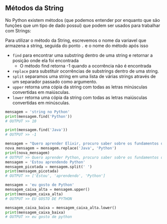 ## Métodos da String

No Python existem métodos (que podemos entender por enquanto que são funções que um tipo de dado possui) que podem ser usados para trabalhar com Strings:

Para utilizar o método da String, escrevemos o nome da variavel que armazena a string, seguida do ponto `.` e o nome do método após isso

- `find` para encontrar uma substring dentro de uma string e retornar a posição onde ela foi encontrada
  - O método find retorna -1 quando a ocorrência não é encontrada
- `replace` para substituir ocorrências de substrings dentro de uma string.
- `split` separamos uma string em uma lista de várias strings através de um separador passado como argumento.
- `upper` retorna uma cópia da string com todas as letras minúsculas convertidas em maiúsculas.
- `lower` retorna uma cópia da string com todas as letras maiúsculas convertidas em minúsculas.

```py
mensagem = 'string no Python'
print(mensagem.find('Python'))
# OUTPUT >> 10

print(mensagem.find('Java'))
# OUTPUT >> -1

mensagem = "Quero aprender Elixir, procuro saber sobre os fundamentos de Elixir."
nova_mensagem = mensagem.replace('Java', 'Python')
print(nova_mensagem)
# OUTPUT >> Quero aprender Python, procuro saber sobre os fundamentos de Python
mensagem = 'Estou aprendendo Python'
mensagem_picotada = mensagem.split(' ')
print(mensagem_picotada)
# OUTPUT >> ['Estou', 'aprendendo', 'Python']

mensagem = 'eu gosto de Python'
mensagem_caixa_alta = mensagem.upper()
print(mensagem_caixa_alta)
# OUTPUT >> EU GOSTO DE PYTHON

mensagem_caixa_baixa = mensagem_caixa_alta.lower()
print(mensagem_caixa_baixa)
# OUTPUT >> eu gosto de python
```

